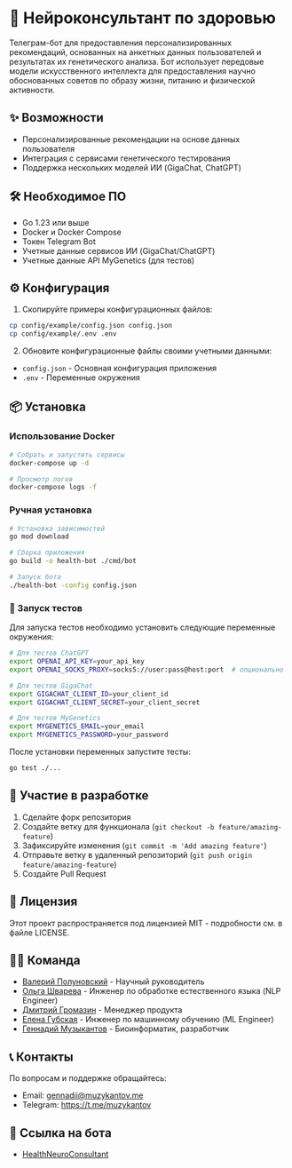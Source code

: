 # 🧬 Нейроконсультант по здоровью

Телеграм-бот для предоставления персонализированных рекомендаций, основанных на анкетных данных пользователей и результатах их генетического анализа. Бот использует передовые модели искусственного интеллекта для предоставления научно обоснованных советов по образу жизни, питанию и физической активности.

## ✨ Возможности

- Персонализированные рекомендации на основе данных пользователя
- Интеграция с сервисами генетического тестирования
- Поддержка нескольких моделей ИИ (GigaChat, ChatGPT)

## 🛠️ Необходимое ПО

- Go 1.23 или выше
- Docker и Docker Compose
- Токен Telegram Bot
- Учетные данные сервисов ИИ (GigaChat/ChatGPT)
- Учетные данные API MyGenetics (для тестов)

## ⚙️ Конфигурация

1. Скопируйте примеры конфигурационных файлов:
```bash
cp config/example/config.json config.json
cp config/example/.env .env
```

2. Обновите конфигурационные файлы своими учетными данными:
- `config.json` - Основная конфигурация приложения
- `.env` - Переменные окружения

## 📦 Установка

### Использование Docker

```bash
# Собрать и запустить сервисы
docker-compose up -d

# Просмотр логов
docker-compose logs -f
```

### Ручная установка

```bash
# Установка зависимостей
go mod download

# Сборка приложения
go build -o health-bot ./cmd/bot

# Запуск бота
./health-bot -config config.json
```

### 🧪 Запуск тестов

Для запуска тестов необходимо установить следующие переменные окружения:

```bash
# Для тестов ChatGPT
export OPENAI_API_KEY=your_api_key
export OPENAI_SOCKS_PROXY=socks5://user:pass@host:port  # опционально

# Для тестов GigaChat
export GIGACHAT_CLIENT_ID=your_client_id
export GIGACHAT_CLIENT_SECRET=your_client_secret

# Для тестов MyGenetics
export MYGENETICS_EMAIL=your_email
export MYGENETICS_PASSWORD=your_password
```

После установки переменных запустите тесты:
```bash
go test ./...
```

## 👥 Участие в разработке

1. Сделайте форк репозитория
2. Создайте ветку для функционала (`git checkout -b feature/amazing-feature`)
3. Зафиксируйте изменения (`git commit -m 'Add amazing feature'`)
4. Отправьте ветку в удаленный репозиторий (`git push origin feature/amazing-feature`)
5. Создайте Pull Request

## 📄 Лицензия

Этот проект распространяется под лицензией MIT - подробности см. в файле LICENSE.

## 👨‍💻 Команда

- [Валерий Полуновский](https://t.me/vvp310792) - Научный руководитель
- [Ольга Шварева](https://t.me/OlgaShvareva) - Инженер по обработке естественного языка (NLP Engineer)
- [Дмитрий Громазин](https://t.me/Ekzorcist777) - Менеджер продукта
- [Елена Губская](https://t.me/helenatroya729) - Инженер по машинному обучению (ML Engineer)
- [Геннадий Музыкантов](https://t.me/muzykantov) - Биоинформатик, разработчик

## 📞 Контакты

По вопросам и поддержке обращайтесь:
- Email: gennadii@muzykantov.me
- Telegram: https://t.me/muzykantov

## 🤖 Ссылка на бота

- [HealthNeuroConsultant](https://t.me/HealthNeuroConsultantBot)

